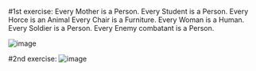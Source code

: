 #1st exercise:
Every Mother is a Person.
Every Student is a Person.
Every Horce is an Animal
Every Chair is a Furniture.
Every Woman is a Human.
Every Soldier is a Person.
Every Enemy combatant is a Person.

![image](https://user-images.githubusercontent.com/54617201/159249828-c8ecada5-1ba7-4e9f-9fc1-cb2ec2c6ab3e.png)

#2nd exercise:
![image](https://user-images.githubusercontent.com/54617201/159249955-8c85332e-bc74-40c7-bc33-a5173dfec81d.png)
